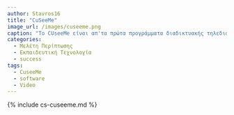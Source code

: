 ```yaml
---
author: Stavros16
title: "CuSeeMe"
image_url: /images/cuseeme.png
caption: "To CUseeMe είναι απ'τα πρώτα προγράμματα διαδικτυακής τηλεδιάσκεψης που έκανε βιντεοκλήσεις από σημείο σε σημείο χωρίς διακομιστή."
categories:
  - Μελέτη Περίπτωσης
  - Εκπαιδευτική Τεχνολογία
  - success
tags:
  - CuseeMe
  - software
  - Video
---
```


{% include cs-cuseeme.md %}
